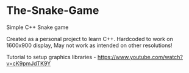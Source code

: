 # The-Snake-Game
Simple C++ Snake game

Created as a personal project to learn C++. Hardcoded to work on 1600x900 display, May not work as intended on other resolutions!

Tutorial to setup graphics libraries -
https://www.youtube.com/watch?v=cK9pmJdTK9Y
